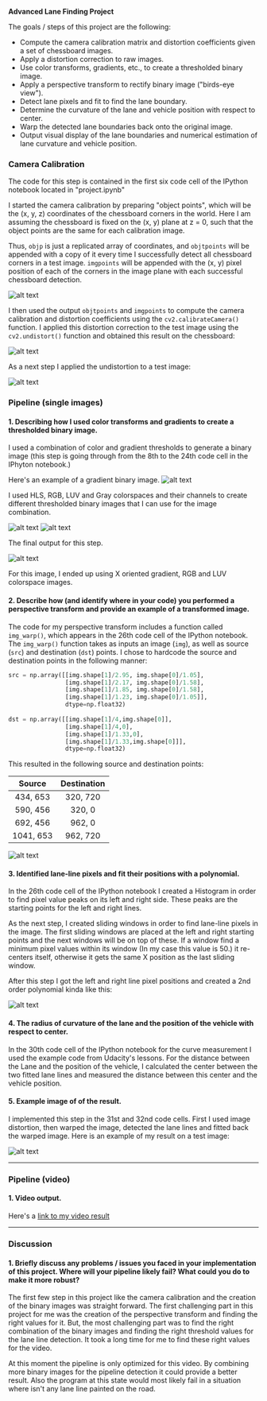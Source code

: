 
**Advanced Lane Finding Project**

The goals / steps of this project are the following:

* Compute the camera calibration matrix and distortion coefficients given a set of chessboard images.
* Apply a distortion correction to raw images.
* Use color transforms, gradients, etc., to create a thresholded binary image.
* Apply a perspective transform to rectify binary image ("birds-eye view").
* Detect lane pixels and fit to find the lane boundary.
* Determine the curvature of the lane and vehicle position with respect to center.
* Warp the detected lane boundaries back onto the original image.
* Output visual display of the lane boundaries and numerical estimation of lane curvature and vehicle position.

[//]: # (Image References)

[image1]: ./output_images/Found_corners.JPG "Corners"
[image2]: ./output_images/Undistorted.JPG "Undistorted"
[image3]: ./output_images/Undistorted_Testimage.JPG "Undistorted Test Image"
[image4]: ./output_images/Thresholded_grad_x.JPG "Gradient X"
[image5]: ./output_images/Thresholded_G_channel.JPG "G channel"
[image6]: ./output_images/Thresholded_V_channel.JPG "V channel"
[image7]: ./output_images/Thresholded_Final.JPG "Combined"
[image8]: ./output_images/Bird's-eye-view.JPG "Bird's-eye-view"
[image9]: ./output_images/Lane_lines.JPG "Detected Lane Lines"
[image10]: ./output_images/Final_image.JPG "Final Image"

[video1]: ./project_video_processed.mp4 "Video"



### Camera Calibration

The code for this step is contained in the first six code cell of the IPython notebook located in "project.ipynb" 

I started the camera calibration by preparing "object points", which will be the (x, y, z) coordinates of the chessboard corners in the world. Here I am assuming the chessboard is fixed on the (x, y) plane at z = 0, such that the object points are the same for each calibration image.  

Thus, `objp` is just a replicated array of coordinates, and `objtpoints` will be appended with a copy of it every time I successfully detect all chessboard corners in a test image. `imgpoints` will be appended with the (x, y) pixel position of each of the corners in the image plane with each successful chessboard detection.  

![alt text][image1]

I then used the output `objtpoints` and `imgpoints` to compute the camera calibration and distortion coefficients using the `cv2.calibrateCamera()` function.  I applied this distortion correction to the test image using the `cv2.undistort()` function and obtained this result on the chessboard:

![alt text][image2]

As a next step I applied the undistortion to a test image:

![alt text][image3]


### Pipeline (single images)

#### 1. Describing how I used color transforms and gradients  to create a thresholded binary image.

I used a combination of color and gradient thresholds to generate a binary image (this step is going through from the 8th to the 24th code cell in the IPhyton notebook.) 

Here's an example of a gradient binary image. 
![alt text][image4]


I used HLS, RGB, LUV and Gray colorspaces and their channels to create different thresholded binary images that I can use for the image combination.

![alt text][image5]
![alt text][image6]


The final output for this step. 

![alt text][image7]

For this image, I ended up using X oriented gradient, RGB and LUV colorspace images.    


#### 2. Describe how (and identify where in your code) you performed a perspective transform and provide an example of a transformed image.

The code for my perspective transform includes a function called `img_warp()`, which appears in the 26th code cell of the IPython notebook.  The `img_warp()` function takes as inputs an image (`img`), as well as source (`src`) and destination (`dst`) points.  I chose to hardcode the source and destination points in the following manner:

```python
src = np.array([[img.shape[1]/2.95, img.shape[0]/1.05],  
                [img.shape[1]/2.17, img.shape[0]/1.58],
                [img.shape[1]/1.85, img.shape[0]/1.58],
                [img.shape[1]/1.23, img.shape[0]/1.05]],
                dtype=np.float32)
                
dst = np.array([[img.shape[1]/4,img.shape[0]],
                [img.shape[1]/4,0],
                [img.shape[1]/1.33,0],
                [img.shape[1]/1.33,img.shape[0]]],
                dtype=np.float32)
```

This resulted in the following source and destination points:

| Source        | Destination   | 
|:-------------:|:-------------:| 
| 434, 653      | 320, 720      | 
| 590, 456      | 320, 0        |
| 692, 456      | 962, 0        |
| 1041, 653     | 962, 720      |


![alt text][image8]

#### 3. Identified lane-line pixels and fit their positions with a polynomial.

In the 26th code cell of the IPython notebook I created a Histogram in order to find pixel value peaks on its left and right side.
These peaks are the starting points for the left and right lines. 

As the next step, I created sliding windows in order to find lane-line pixels in the image. The first sliding windows are placed at the left and right starting points and the next windows will be on top of these. If a window find a minimum pixel values within its window (In my case this value is 50.) it re-centers itself, otherwise it gets the same X position as the last sliding window. 

After this step I got the left and right line pixel positions and created a 2nd order polynomial kinda like this:

![alt text][image9]


#### 4. The radius of curvature of the lane and the position of the vehicle with respect to center.


In the 30th code cell of the IPython notebook for the curve measurement I used the example code from Udacity's lessons.
For the distance between the Lane and the position of the vehicle, I calculated the center between the two fitted lane lines and measured the distance between this center and the vehicle position. 


#### 5. Example image of of the result.

I implemented this step in the 31st and 32nd code cells. First I used image distortion, then warped the image, detected the lane lines and fitted back the warped image. Here is an example of my result on a test image:


![alt text][image10]


---

### Pipeline (video)

#### 1. Video output.

Here's a [link to my video result](./project_video_processed.mp4)

---

### Discussion

#### 1. Briefly discuss any problems / issues you faced in your implementation of this project.  Where will your pipeline likely fail?  What could you do to make it more robust?

The first few step in this project like the camera calibration and the creation of the binary images was straight forward.
The first challenging part in this project for me was the creation of the perspective transform and finding the right values for it.
But, the most challenging part was to find the right combination of the binary images and finding the right threshold values for the lane line detection. It took a long time for me to find these right values for the video.

At this moment the pipeline is only optimized for this video. By combining more binary images for the pipeline detection it could provide a better result. Also the program at this state would most likely fail in a situation where isn't any lane line painted on the road.
